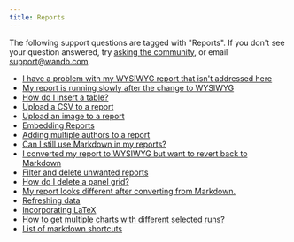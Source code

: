 ```yaml
---
title: Reports 
---
```

The following support questions are tagged with "Reports". If you don't see 
your question answered, try [asking the community](https://community.wandb.ai/), 
or email [support@wandb.com](mailto:support@wandb.com).

- [I have a problem with my WYSIWYG report that isn't addressed here](other_wysiwyg_report_issue.md)
- [My report is running slowly after the change to WYSIWYG](report_slow_after_wysiwyg.md)
- [How do I insert a table?](how_insert_table.md)
- [Upload a CSV to a report](upload_csv_report.md)
- [Upload an image to a report](upload_image_report.md)
- [Embedding Reports](embedding_reports.md)
- [Adding multiple authors to a report](adding_multiple_authors_report.md)
- [Can I still use Markdown in my reports?](can_still_use_markdown.md)
- [I converted my report to WYSIWYG but want to revert back to Markdown](convert_from_wysiwyg_markdown.md)
- [Filter and delete unwanted reports](filter_delete_unwanted_reports.md)
- [How do I delete a panel grid?](how_delete_panel_grid.md)
- [My report looks different after converting from Markdown.](report_looks_different_converting_markdown.md)
- [Refreshing data](refreshing_data.md)
- [Incorporating LaTeX](incorporating_latex.md)
- [How to get multiple charts with different selected runs?](how_get_multiple_charts_different_selected_runs.md)
- [List of markdown shortcuts](list_markdown_shortcuts.md)

